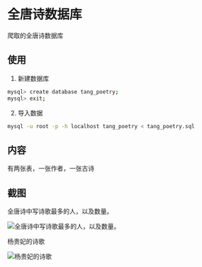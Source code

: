 # 全唐诗数据库
爬取的全唐诗数据库

## 使用

1. 新建数据库

```bash
mysql> create database tang_poetry;
mysql> exit;
```

2. 导入数据

```bash
mysql -u root -p -h localhost tang_poetry < tang_poetry.sql
```

## 内容

有两张表，一张作者，一张古诗

## 截图

全唐诗中写诗歌最多的人，以及数量。

![全唐诗中写诗歌最多的人，以及数量。](http://i.imgur.com/Mcwl2TG.png)

杨贵妃的诗歌

![杨贵妃的诗歌](http://i.imgur.com/qgY0SKb.png)
